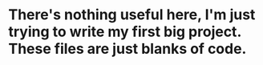 # There's nothing useful here, I'm just trying to write my first big project. These files are just blanks of code.
